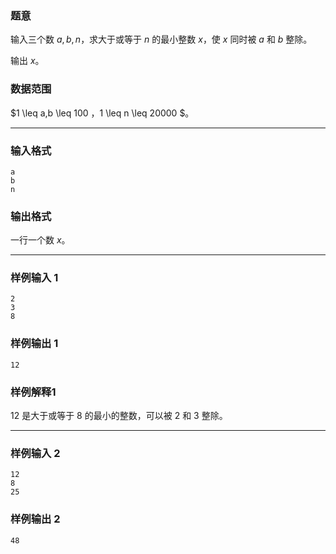 ### 题意

输入三个数 $a,b,n$，求大于或等于 $n$ 的最小整数 $x$，使 $x$ 同时被 $a$ 和 $b$ 整除。

输出 $x$。

### 数据范围

$1 \leq a,b \leq 100 $，$1 \leq n \leq 20000 $。

---

### 输入格式

```
a
b
n
```

### 输出格式

一行一个数 $x$。

---

### 样例输入 1

```
2
3
8
```

### 样例输出 1

```
12
```

### 样例解释1

$12$ 是大于或等于 $8$ 的最小的整数，可以被 $2$ 和 $3$ 整除。

---

### 样例输入 2

```
12
8
25
```

### 样例输出 2

```
48
```
